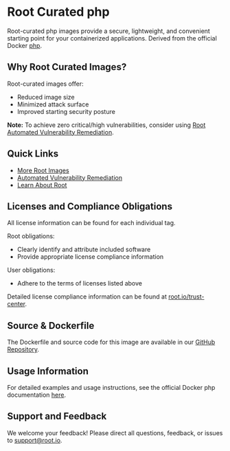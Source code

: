 # Root Curated php

Root-curated php images provide a secure, lightweight, and convenient starting point for your containerized applications. Derived from the official Docker [php](https://hub.docker.com/_/php).

## Why Root Curated Images?
Root-curated images offer:
- Reduced image size
- Minimized attack surface
- Improved starting security posture

**Note:** To achieve zero critical/high vulnerabilities, consider using [Root Automated Vulnerability Remediation](https://app.root.io).

## Quick Links
- [More Root Images](https://images.root.io)
- [Automated Vulnerability Remediation](https://app.root.io)
- [Learn About Root](https://www.root.io)

## Licenses and Compliance Obligations
All license information can be found for each individual tag.

Root obligations:
- Clearly identify and attribute included software
- Provide appropriate license compliance information

User obligations:
- Adhere to the terms of licenses listed above

Detailed license compliance information can be found at [root.io/trust-center](https://root.io/trust-center).

## Source & Dockerfile
The Dockerfile and source code for this image are available in our [GitHub Repository](https://github.com/rootio-avr/public-image-catalog/tree/main/debian/php/).

## Usage Information
For detailed examples and usage instructions, see the official Docker php documentation [here](https://hub.docker.com/_/php).

## Support and Feedback
We welcome your feedback! Please direct all questions, feedback, or issues to [support@root.io](mailto:support@root.io).